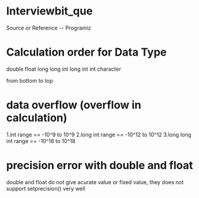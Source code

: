 # Interviewbit_que
Source or Reference -- Programiz



# Calculation order for Data Type 

double
float
long long int
long int
int
character

from bottom to top 
   
   
# data overflow (overflow in calculation)
1.int range ==             -10^9 to 10^9
2.long int range ==        -10^12  to 10^12
3.long long int range ==   -10^18 to 10^18

# precision error with double and float

 double and float do not give acurate value or fixed value, they does not support setprecision() very well
   
